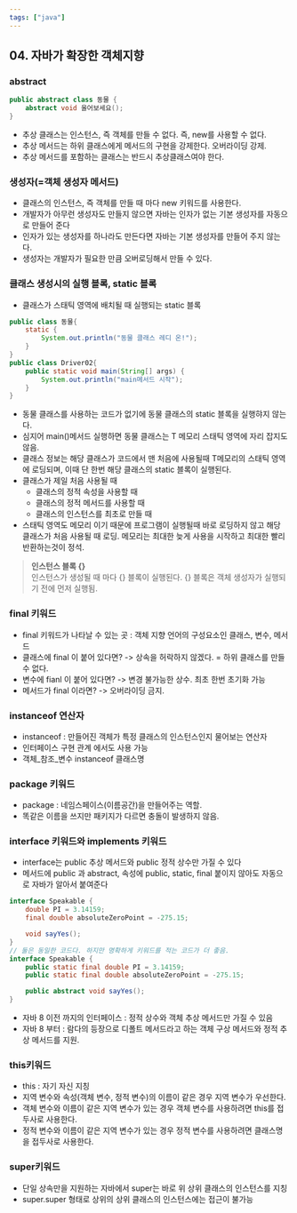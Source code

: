 ```yaml
---
tags: ["java"]
---
```


## 04. 자바가 확장한 객체지향

### abstract

```java
public abstract class 동물 {
	abstract void 울어보세요();
}
```

- 추상 클래스는 인스턴스, 즉 객체를 만들 수 없다. 즉, new를 사용할 수 없다.
- 추상 메서드는 하위 클래스에게 메서드의 구현을 강제한다. 오버라이딩 강제.
- 추상 메서드를 포함하는 클래스는 반드시 추상클래스여야 한다.

### 생성자(=객체 생성자 메서드)

- 클래스의 인스턴스, 즉 객체를 만들 때 마다 new 키워드를 사용한다.
- 개발자가 아무런 생성자도 만들지 않으면 자바는 인자가 없는 기본 생성자를 자동으로 만들어 준다
- 인자가 있는 생성자를 하나라도 만든다면 자바는 기본 생성자를 만들어 주지 않는다.
- 생성자는 개발자가 필요한 만큼 오버로딩해서 만들 수 있다.

### 클래스 생성시의 실행 블록, static 블록

- 클래스가 스태틱 영역에 배치될 때 실행되는 static 블록

```java
public class 동물{
    static {
        System.out.println("동물 클래스 레디 온!");
    }
}
public class Driver02{
    public static void main(String[] args) {
        System.out.println("main메서드 시작");
    }
}
```

- 동물 클래스를 사용하는 코드가 없기에 동물 클래스의 static 블록을 실행햐지 않는다.
- 심지어 main()메서드 실행하면 동물 클래스는 T 메모리 스태틱 영역에 자리 잡지도 않음.
- 클래스 정보는 해당 클래스가 코드에서 맨 처음에 사용될때 T메모리의 스태틱 영역에 로딩되며, 이때 단 한번 해당 클래스의 static 블록이 실행된다.
- 클래스가 제일 처음 사용될 때
  - 클래스의 정적 속성을 사용할 때
  - 클래스의 정적 메서드를 사용할 때
  - 클래스의 인스턴스를 최초로 만들 때
- 스태틱 영역도 메모리 이기 때문에 프로그램이 실행될때 바로 로딩하지 않고 해당 클래스가 처음 사용될 때 로딩. 메모리는 최대한 늦게 사용을 시작하고 최대한 빨리 반환하는것이 정석.

> **인스턴스 블록 {}**  
> 인스턴스가 생성될 때 마다 {} 블록이 실행된다. {} 블록은 객체 생성자가 실행되기 전에 먼저 실행됨.

### final 키워드

- final 키워드가 나타날 수 있는 곳 : 객체 지향 언어의 구성요소인 클래스, 변수, 메서드
- 클래스에 final 이 붙어 있다면? -> 상속을 허락하지 않겠다. = 하위 클래스를 만들 수 없다.
- 변수에 fianl 이 붙어 있다면? -> 변경 불가능한 상수. 최초 한번 초기화 가능
- 메서드가 final 이라면? -> 오버라이딩 금지.

### instanceof 연산자

- instanceof : 만들어진 객체가 특정 클래스의 인스턴스인지 물어보는 연산자
- 인터페이스 구현 관계 에서도 사용 가능
- 객체\_참조\_변수 instanceof 클래스명

### package 키워드

- package : 네임스페이스(이름공간)을 만들어주는 역할.
- 똑같은 이름을 쓰지만 패키지가 다르면 충돌이 발생하지 않음.

### interface 키워드와 implements 키워드

- interface는 public 추상 메서드와 public 정적 상수만 가질 수 있다
- 메서드에 public 과 abstract, 속성에 public, static, final 붙이지 않아도 자동으로 자바가 알아서 붙여준다

```java
interface Speakable {
    double PI = 3.14159;
    final double absoluteZeroPoint = -275.15;

    void sayYes();
}
// 둘은 동일한 코드다. 하지만 명확하게 키워드를 적는 코드가 더 좋음.
interface Speakable {
    public static final double PI = 3.14159;
    public static final double absoluteZeroPoint = -275.15;

    public abstract void sayYes();
}
```

- 자바 8 이전 까지의 인터페이스 : 정적 상수와 객체 추상 메서드만 가질 수 있음
- 자바 8 부터 : 람다의 등장으로 디폴트 메서드라고 하는 객체 구상 메서드와 정적 추상 메서드를 지원.

### this키워드

- this : 자기 자신 지칭
- 지역 변수와 속성(객체 변수, 정적 변수)의 이름이 같은 경우 지역 변수가 우선한다.
- 객체 변수와 이름이 같은 지역 변수가 있는 경우 객체 변수를 사용하려면 this를 접두사로 사용한다.
- 정적 변수와 이름이 같은 지역 변수가 있는 경우 정적 변수를 사용하려면 클래스명을 접두사로 사용한다.

### super키워드

- 단일 상속만을 지원하는 자바에서 super는 바로 위 상위 클래스의 인스턴스를 지칭
- super.super 형태로 상위의 상위 클래스의 인스턴스에는 접근이 불가능
